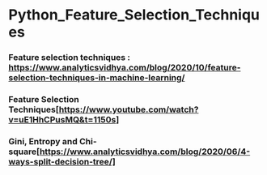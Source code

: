 # Python_Feature_Selection_Techniques
### Feature selection techniques : https://www.analyticsvidhya.com/blog/2020/10/feature-selection-techniques-in-machine-learning/

### Feature Selection Techniques[https://www.youtube.com/watch?v=uE1HhCPusMQ&t=1150s]

### Gini, Entropy and Chi-square[https://www.analyticsvidhya.com/blog/2020/06/4-ways-split-decision-tree/]
